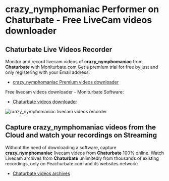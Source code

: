 # crazy_nymphomaniac Performer on Chaturbate - Free LiveCam videos downloader

## Chaturbate Live Videos Recorder

Monitor and record livecam videos of **crazy_nymphomaniac** from **Chaturbate** with Moniturbate.com
Get a premium trial for free by just and only registering with your Email address:
* [crazy_nymphomaniac Premium videos downloader](https://moniturbate.com/request-demo-licence-key.html)

Free livecam videos downloader - Moniturbate Software:
* [Chaturbate videos downloader](https://moniturbate.com/moniturbate-download-software.html)

![crazy_nymphomaniac livecam videos recorder](https://peachurnet.com/templates/moniturbate-software.png)


## Capture crazy_nymphomaniac videos from the Cloud and watch your recordings on Streaming

Without the need of downloading a software, capture **crazy_nymphomaniac** livecam videos from **Chaturbate** 100% online.
Watch Livecam archives from **Chaturbate** unlimitedly from thousands of existing recordings, only on Peachurbate.com and its websites network:
* [Chaturbate videos archives](https://peachurnet.com/)